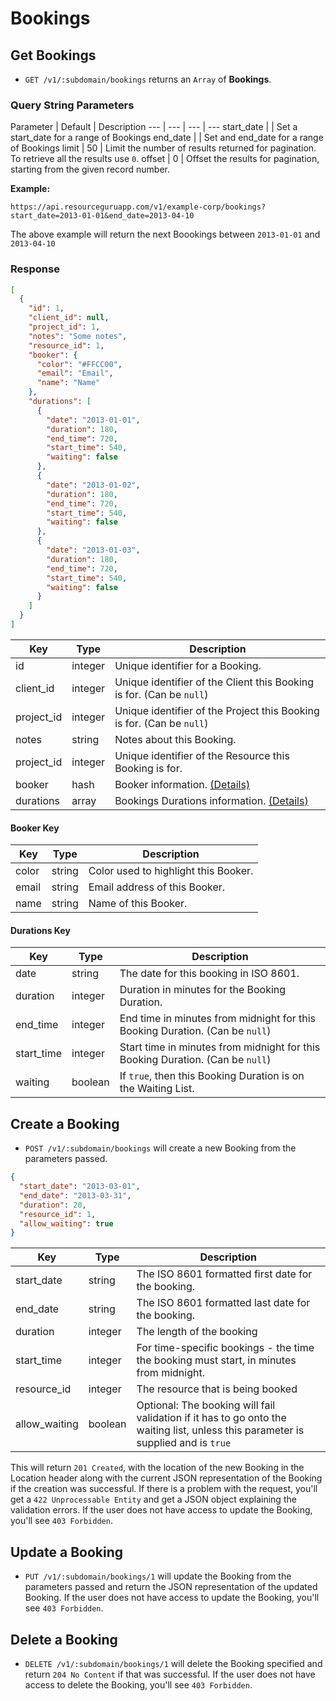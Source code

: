 # Bookings

## Get Bookings

* `GET /v1/:subdomain/bookings` returns an `Array` of **Bookings**.

### Query String Parameters

Parameter | Default | Description
--- | --- | --- | ---
start_date |  | Set a start_date for a range of Bookings
end_date |  | Set and end_date for a range of Bookings
limit | 50 | Limit the number of results returned for pagination. To retrieve all the results use `0`.
offset | 0 | Offset the results for pagination, starting from the given record number.

**Example:**

```
https://api.resourceguruapp.com/v1/example-corp/bookings?start_date=2013-01-01&end_date=2013-04-10
```

The above example will return the next Boookings between `2013-01-01` and `2013-04-10`

### Response

```json
[
  {
    "id": 1,
    "client_id": null,
    "project_id": 1,
    "notes": "Some notes",
    "resource_id": 1,
    "booker": {
      "color": "#FFCC00",
      "email": "Email",
      "name": "Name"
    },
    "durations": [
      {
        "date": "2013-01-01",
        "duration": 180,
        "end_time": 720,
        "start_time": 540,
        "waiting": false
      },
      {
        "date": "2013-01-02",
        "duration": 180,
        "end_time": 720,
        "start_time": 540,
        "waiting": false
      },
      {
        "date": "2013-01-03",
        "duration": 180,
        "end_time": 720,
        "start_time": 540,
        "waiting": false
      }
    ]
  }
]
```

Key | Type | Description
--- | --- | ---
id | integer | Unique identifier for a Booking.
client_id | integer | Unique identifier of the Client this Booking is for. (Can be `null`)
project_id | integer | Unique identifier of the Project this Booking is for. (Can be `null`)
notes | string | Notes about this Booking.
project_id | integer | Unique identifier of the Resource this Booking is for.
booker | hash | Booker information. [(Details)](#booker-key)
durations | array | Bookings Durations information. [(Details)](#durations-key)

#### Booker Key

Key | Type | Description
--- | --- | ---
color | string | Color used to highlight this Booker.
email | string | Email address of this Booker.
name | string | Name of this Booker.

#### Durations Key

Key | Type | Description
--- | --- | ---
date | string | The date for this booking in ISO 8601.
duration | integer | Duration in minutes for the Booking Duration.
end_time | integer | End time in minutes from midnight for this Booking Duration. (Can be `null`)
start_time | integer | Start time in minutes from midnight for this Booking Duration. (Can be `null`)
waiting | boolean | If `true`, then this Booking Duration is on the Waiting List.

## Create a Booking

* `POST /v1/:subdomain/bookings` will create a new Booking from the parameters passed.

```json
{
  "start_date": "2013-03-01",
  "end_date": "2013-03-31",
  "duration": 20,
  "resource_id": 1,
  "allow_waiting": true
}
```

Key | Type | Description
--- | --- | ---
start_date | string | The ISO 8601 formatted first date for the booking.
end_date | string | The ISO 8601 formatted last date for the booking.
duration | integer | The length of the booking
start_time | integer | For time-specific bookings - the time the booking must start, in minutes from midnight.
resource_id | integer | The resource that is being booked
allow_waiting | boolean | Optional: The booking will fail validation if it has to go onto the waiting list, unless this parameter is supplied and is `true`

This will return `201 Created`, with the location of the new Booking in the Location header
along with the current JSON representation of the Booking if the creation was successful.
If there is a problem with the request, you'll get a `422 Unprocessable Entity` and get a JSON object explaining the validation errors.
If the user does not have access to update the Booking, you'll see `403 Forbidden`.

## Update a Booking

* `PUT /v1/:subdomain/bookings/1` will update the Booking from the parameters passed and return
the JSON representation of the updated Booking. If the user does not have access to update
the Booking, you'll see `403 Forbidden`.

## Delete a Booking

* `DELETE /v1/:subdomain/bookings/1` will delete the Booking specified and return `204 No Content`
if that was successful. If the user does not have access to delete the Booking, you'll see `403 Forbidden`.
